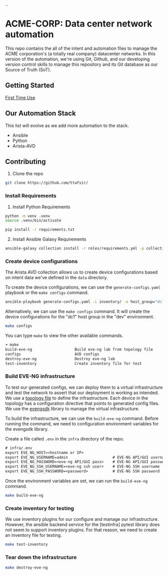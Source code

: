 <img src="https://user-images.githubusercontent.com/7189920/161458322-195a9e3e-c753-4f7e-a23c-43386b22b417.png" alt="image" style="zoom:15%;" />

# ACME-CORP: Data center network automation

This repo contains the all of the intent and automation files to manage the ACME corporation's (a totally real company) datacenter networks. In this version of the automation, we're using Git, Github, and our developing version control skills to manage this repository and its Git database as our Source of Truth (SoT).

## Getting Started

[First Time Use](docs/first_time_use.md)

## Our Automation Stack

This list will evolve as we add more automation to the stack.

* Ansible
* Python
* Arista-AVD


## Contributing

1. Clone the repo

```sh
git clone https://github.com/ttafsir/
```

### Install Requirements

1. Install Python Requirements

```sh
python -m venv .venv
source .venv/bin/activate
```

```sh
pip install -r requirements.txt
```

2. Install Ansible Galaxy Requirements

```sh
ansible-galaxy collection install -r roles/requirements.yml -p collections
```


### Create device configurations

The Arista AVD collection allows us to create device configurations based on intent data we've defined in the `data` directory.

To create the device configurations, we can use the `generate-configs.yaml` playbook or the `make configs` command.

```sh
ansible-playbook generate-configs.yaml -i inventory/ -e host_group="dc1:&env_dev"
```

Alternatively, we can use the `make configs` command. It will create the device configurations for the "dc1" host group in the "dev" environment.

```sh
make configs
```

You can type `make` to view the other available commands.

```sh
➜ make
build-eve-ng                   Build eve-ng lab from topology file
configs                        AVD configs
destroy-eve-ng                 Destroy eve-ng lab
test-inventory                 Create inventory file for test
```

### Build EVE-NG infrastructure

To test our generated configs, we can deploy them to a virtual infrastructure and test the network to assert that our deployment is working as intended. We use a [topology file](infra/eve-ng-fabric-topology.yml) to define the infrastructure. Each device in the topology has a configuration directive that points to generated config files. We use the [evengsdk](www.github/ttafsir/evengsdk) library to manage the virtual infrastructure.

To build the infrastructure, we can use the `build-eve-ng` command. Before running the command, we need to configuration environment variables for the evengsdk library.

Create a file called `.env` in the `infra` directory of the repo.

```txt
# infra/.env
export EVE_NG_HOST=<hostname or IP>
export EVE_NG_USERNAME=admin                    # EVE-NG API/GUI username
export EVE_NG_PASSWORD=<eve-ng API/GUI pass>    # EVE-NG API/GUI password
export EVE_NG_SSH_USERNAME=<eve-ng ssh user>    # EVE-NG SSH username
export EVE_NG_SSH_PASSWORD=<password>           # EVE-NG SSH password
```

Once the environment variables are set, we can run the `build-eve-ng` command.

```sh
make build-eve-ng
```

### Create inventory for testing

We use inventory plugins for our configure and manage our infrastructure. However, the ansible backend service for the [testinfra] pytest library does not seem to support inventory plugins. For that reason, we need to create an inventory file for testing.

```sh
make test-inventory
```

### Tear down the infrastructure

```sh
make destroy-eve-ng
```
